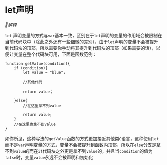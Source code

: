 # let声明

*🎈解释*

`let` 声明变量的方式与`var`基本一致，区别在于`let`声明的变量的作用域会被限制在当前代码块中（除此之外还有一些细微的差别），由于`let`声明的变量不会被提升到代码块的顶部，所以需要你手动将其提升到代码块的顶部（如果需要的话），以便让变量在整个代码块可用，下面是函数范例：

```
function getValue(condition){
    if (condition){
        let value = "blue";
        
        //其他代码
        
        return value；
        
    }else{
        //在这里拿不到value
        
        return value;
    }
    //在这里也拿不到value
}
```



如你所见，这种写法的`getValue`函数的方式更加接近其他类`C`语言，这种使用`let`而不是`var`声明变量的方式，变量不会被提升到函数内顶部，所以在`else`分支是拿不到`value`的而在`if`代码块之外更是拿不到`value`的，并且当`condition`的值为`false`时，变量`value`永远不会被声明和初始化

